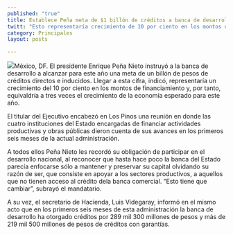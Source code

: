 ```yaml
---
published: "true"
title: Establece Peña meta de $1 billón de créditos a banca de desarrollo
twitt: "Esto representaría crecimiento de 10 por ciento en los montos de financiamiento y, por tanto, equivaldría a tres veces el crecimiento económico esperado para este año. "
category: Principales
layout: posts

---
```


![](http://i.imgur.com/TMWFDE3m.jpg)México, DF. El presidente Enrique Peña Nieto instruyó a la banca de desarrollo a alcanzar para este año una meta de un billón de pesos de créditos directos e inducidos. Llegar a esta cifra, indicó, representaría un crecimiento del 10 por ciento en los montos de financiamiento y, por tanto, equivaldría a tres veces el crecimiento de la economía esperado para este año.

El titular del Ejecutivo encabezó en Los Pinos una reunión en donde las cuatro instituciones del Estado encargadas de financiar actividades productivas y obras públicas dieron cuenta de sus avances en los primeros seis meses de la actual administración.


A todos ellos Peña Nieto les recordó su obligación de participar en el desarrollo nacional, al reconocer que hasta hace poco la banca del Estado parecía enfocarse sólo a mantener y preservar su capital olvidando su razón de ser, que consiste en apoyar a los sectores productivos, a aquellos que no tienen acceso al crédito dela banca comercial. “Esto tiene que cambiar”, subrayó el mandatario.


A su vez, el secretario de Hacienda, Luis Videgaray, informó en el mismo acto que en los primeros seis meses de esta administración la banca de desarrollo ha otorgado créditos por 289 mil 300 millones de pesos y más de 219 mil 500 millones de pesos de créditos con garantías.
